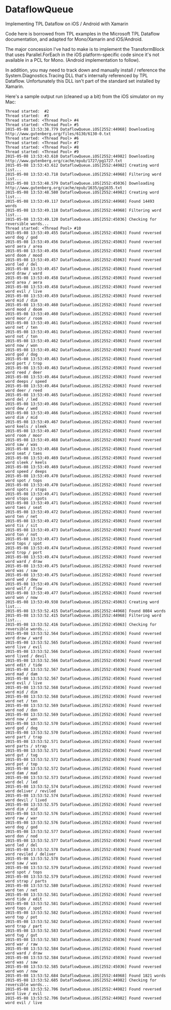 # DataflowQueue
Implementing TPL Dataflow on iOS / Android with Xamarin

Code here is borrowed from TPL examples in the Microsoft TPL Dataflow documentation, and adapted for Mono/Xamarin and iOS/Android.

The major concession I've had to make is to implement the TransformBlock that uses Parallel.ForEach in the iOS platform-specific code since it's not available in a PCL for Mono. (Android implementation to follow).

In addition, you may need to track down and manually install / reference the System.Diagnostics.Tracing DLL that's internally referenced by TPL Dataflow. Unfortunately this DLL isn't part of the standard set installed by Xamarin.

Here's a sample output run (cleaned up a bit) from the iOS simulator on my Mac:

	Thread started:  #2
	Thread started:  #3
	Thread started: <Thread Pool> #4
	Thread started: <Thread Pool> #5
	2015-05-08 13:53:38.779 DataflowQueue.iOS[2552:44968] Downloading http://www.gutenberg.org/files/6130/6130-0.txt
	Thread started: <Thread Pool> #6
	Thread started: <Thread Pool> #7
	Thread started: <Thread Pool> #8
	Thread started: <Thread Pool> #9
	2015-05-08 13:53:43.610 DataflowQueue.iOS[2552:44982] Downloading http://www.gutenberg.org/cache/epub/1727/pg1727.txt
	2015-05-08 13:53:43.612 DataflowQueue.iOS[2552:44982] Creating word list...
	2015-05-08 13:53:43.718 DataflowQueue.iOS[2552:44968] Filtering word list...
	2015-05-08 13:53:48.579 DataflowQueue.iOS[2552:45036] Downloading http://www.gutenberg.org/cache/epub/1635/pg1635.txt
	2015-05-08 13:53:48.580 DataflowQueue.iOS[2552:44982] Creating word list...
	2015-05-08 13:53:49.117 DataflowQueue.iOS[2552:44968] Found 14493 words
	2015-05-08 13:53:49.118 DataflowQueue.iOS[2552:44968] Filtering word list...
	2015-05-08 13:53:49.120 DataflowQueue.iOS[2552:45036] Checking for reversible words...
	Thread started: <Thread Pool> #10
	2015-05-08 13:53:49.455 DataflowQueue.iOS[2552:45063] Found reversed word dog / god
	2015-05-08 13:53:49.456 DataflowQueue.iOS[2552:45063] Found reversed word aera / area
	2015-05-08 13:53:49.456 DataflowQueue.iOS[2552:45063] Found reversed word doom / mood
	2015-05-08 13:53:49.457 DataflowQueue.iOS[2552:45063] Found reversed word led / del
	2015-05-08 13:53:49.457 DataflowQueue.iOS[2552:45063] Found reversed word draw / ward
	2015-05-08 13:53:49.458 DataflowQueue.iOS[2552:45063] Found reversed word area / aera
	2015-05-08 13:53:49.458 DataflowQueue.iOS[2552:45063] Found reversed word evil / live
	2015-05-08 13:53:49.459 DataflowQueue.iOS[2552:45063] Found reversed word mid / dim
	2015-05-08 13:53:49.460 DataflowQueue.iOS[2552:45063] Found reversed word mood / doom
	2015-05-08 13:53:49.460 DataflowQueue.iOS[2552:45063] Found reversed word moor / room
	2015-05-08 13:53:49.461 DataflowQueue.iOS[2552:45063] Found reversed word net / ten
	2015-05-08 13:53:49.461 DataflowQueue.iOS[2552:45063] Found reversed word not / ton
	2015-05-08 13:53:49.462 DataflowQueue.iOS[2552:45063] Found reversed word now / won
	2015-05-08 13:53:49.462 DataflowQueue.iOS[2552:45063] Found reversed word god / dog
	2015-05-08 13:53:49.463 DataflowQueue.iOS[2552:45063] Found reversed word port / trop
	2015-05-08 13:53:49.463 DataflowQueue.iOS[2552:45063] Found reversed word reed / deer
	2015-05-08 13:53:49.464 DataflowQueue.iOS[2552:45063] Found reversed word deeps / speed
	2015-05-08 13:53:49.464 DataflowQueue.iOS[2552:45063] Found reversed word deer / reed
	2015-05-08 13:53:49.465 DataflowQueue.iOS[2552:45063] Found reversed word del / led
	2015-05-08 13:53:49.466 DataflowQueue.iOS[2552:45063] Found reversed word dew / wed
	2015-05-08 13:53:49.466 DataflowQueue.iOS[2552:45063] Found reversed word dim / mid
	2015-05-08 13:53:49.467 DataflowQueue.iOS[2552:45063] Found reversed word keels / sleek
	2015-05-08 13:53:49.467 DataflowQueue.iOS[2552:45063] Found reversed word room / moor
	2015-05-08 13:53:49.468 DataflowQueue.iOS[2552:45063] Found reversed word saw / was
	2015-05-08 13:53:49.468 DataflowQueue.iOS[2552:45063] Found reversed word seat / taes
	2015-05-08 13:53:49.469 DataflowQueue.iOS[2552:45063] Found reversed word sleek / keels
	2015-05-08 13:53:49.469 DataflowQueue.iOS[2552:45063] Found reversed word speed / deeps
	2015-05-08 13:53:49.470 DataflowQueue.iOS[2552:45063] Found reversed word spot / tops
	2015-05-08 13:53:49.470 DataflowQueue.iOS[2552:45063] Found reversed word spots / stops
	2015-05-08 13:53:49.471 DataflowQueue.iOS[2552:45063] Found reversed word stops / spots
	2015-05-08 13:53:49.471 DataflowQueue.iOS[2552:45063] Found reversed word taes / seat
	2015-05-08 13:53:49.472 DataflowQueue.iOS[2552:45063] Found reversed word ten / net
	2015-05-08 13:53:49.472 DataflowQueue.iOS[2552:45063] Found reversed word tis / sit
	2015-05-08 13:53:49.473 DataflowQueue.iOS[2552:45063] Found reversed word ton / not
	2015-05-08 13:53:49.473 DataflowQueue.iOS[2552:45063] Found reversed word tops / spot
	2015-05-08 13:53:49.474 DataflowQueue.iOS[2552:45063] Found reversed word trop / port
	2015-05-08 13:53:49.474 DataflowQueue.iOS[2552:45063] Found reversed word ward / draw
	2015-05-08 13:53:49.475 DataflowQueue.iOS[2552:45063] Found reversed word was / saw
	2015-05-08 13:53:49.475 DataflowQueue.iOS[2552:45063] Found reversed word wed / dew
	2015-05-08 13:53:49.476 DataflowQueue.iOS[2552:45063] Found reversed word wolf / flow
	2015-05-08 13:53:49.477 DataflowQueue.iOS[2552:45063] Found reversed word won / now
	2015-05-08 13:53:49.938 DataflowQueue.iOS[2552:45063] Creating word list...
	2015-05-08 13:53:52.415 DataflowQueue.iOS[2552:44968] Found 8084 words
	2015-05-08 13:53:52.415 DataflowQueue.iOS[2552:44968] Filtering word list...
	2015-05-08 13:53:52.416 DataflowQueue.iOS[2552:45063] Checking for reversible words...
	2015-05-08 13:53:52.564 DataflowQueue.iOS[2552:45036] Found reversed word draw / ward
	2015-05-08 13:53:52.565 DataflowQueue.iOS[2552:45036] Found reversed word live / evil
	2015-05-08 13:53:52.566 DataflowQueue.iOS[2552:45036] Found reversed word lived / devil
	2015-05-08 13:53:52.566 DataflowQueue.iOS[2552:45036] Found reversed word edit / tide
	2015-05-08 13:53:52.567 DataflowQueue.iOS[2552:45036] Found reversed word mad / dam
	2015-05-08 13:53:52.567 DataflowQueue.iOS[2552:45036] Found reversed word evil / live
	2015-05-08 13:53:52.568 DataflowQueue.iOS[2552:45036] Found reversed word mid / dim
	2015-05-08 13:53:52.568 DataflowQueue.iOS[2552:45036] Found reversed word net / ten
	2015-05-08 13:53:52.569 DataflowQueue.iOS[2552:45036] Found reversed word nod / don
	2015-05-08 13:53:52.569 DataflowQueue.iOS[2552:45036] Found reversed word now / won
	2015-05-08 13:53:52.570 DataflowQueue.iOS[2552:45036] Found reversed word god / dog
	2015-05-08 13:53:52.570 DataflowQueue.iOS[2552:45036] Found reversed word part / trap
	2015-05-08 13:53:52.571 DataflowQueue.iOS[2552:45036] Found reversed word parts / strap
	2015-05-08 13:53:52.571 DataflowQueue.iOS[2552:45036] Found reversed word gut / tug
	2015-05-08 13:53:52.572 DataflowQueue.iOS[2552:45036] Found reversed word pot / top
	2015-05-08 13:53:52.572 DataflowQueue.iOS[2552:45036] Found reversed word dam / mad
	2015-05-08 13:53:52.573 DataflowQueue.iOS[2552:45036] Found reversed word del / led
	2015-05-08 13:53:52.574 DataflowQueue.iOS[2552:45036] Found reversed word deliver / reviled
	2015-05-08 13:53:52.574 DataflowQueue.iOS[2552:45036] Found reversed word devil / lived
	2015-05-08 13:53:52.575 DataflowQueue.iOS[2552:45036] Found reversed word dim / mid
	2015-05-08 13:53:52.576 DataflowQueue.iOS[2552:45036] Found reversed word raw / war
	2015-05-08 13:53:52.576 DataflowQueue.iOS[2552:45036] Found reversed word dog / god
	2015-05-08 13:53:52.577 DataflowQueue.iOS[2552:45036] Found reversed word don / nod
	2015-05-08 13:53:52.577 DataflowQueue.iOS[2552:45036] Found reversed word led / del
	2015-05-08 13:53:52.578 DataflowQueue.iOS[2552:45036] Found reversed word reviled / deliver
	2015-05-08 13:53:52.578 DataflowQueue.iOS[2552:45036] Found reversed word saw / was
	2015-05-08 13:53:52.579 DataflowQueue.iOS[2552:45036] Found reversed word spot / tops
	2015-05-08 13:53:52.579 DataflowQueue.iOS[2552:45036] Found reversed word strap / parts
	2015-05-08 13:53:52.580 DataflowQueue.iOS[2552:45036] Found reversed word ten / net
	2015-05-08 13:53:52.581 DataflowQueue.iOS[2552:45036] Found reversed word tide / edit
	2015-05-08 13:53:52.581 DataflowQueue.iOS[2552:45036] Found reversed word tops / spot
	2015-05-08 13:53:52.582 DataflowQueue.iOS[2552:45036] Found reversed word top / pot
	2015-05-08 13:53:52.582 DataflowQueue.iOS[2552:45036] Found reversed word trap / part
	2015-05-08 13:53:52.583 DataflowQueue.iOS[2552:45036] Found reversed word tug / gut
	2015-05-08 13:53:52.583 DataflowQueue.iOS[2552:45036] Found reversed word war / raw
	2015-05-08 13:53:52.584 DataflowQueue.iOS[2552:45036] Found reversed word ward / draw
	2015-05-08 13:53:52.584 DataflowQueue.iOS[2552:45036] Found reversed word was / saw
	2015-05-08 13:53:52.585 DataflowQueue.iOS[2552:45036] Found reversed word won / now
	2015-05-08 13:53:52.684 DataflowQueue.iOS[2552:44968] Found 1821 words
	2015-05-08 13:53:52.685 DataflowQueue.iOS[2552:44982] Checking for reversible words...
	2015-05-08 13:53:52.706 DataflowQueue.iOS[2552:44982] Found reversed word live / evil
	2015-05-08 13:53:52.706 DataflowQueue.iOS[2552:44982] Found reversed word evil / live
